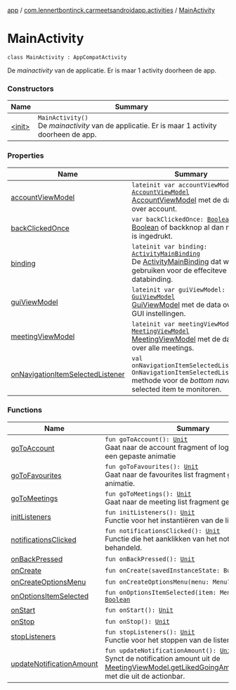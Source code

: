 [app](../../index.md) / [com.lennertbontinck.carmeetsandroidapp.activities](../index.md) / [MainActivity](./index.md)

# MainActivity

`class MainActivity : AppCompatActivity`

De *mainactivity* van de applicatie. Er is maar 1 activity doorheen de app.

### Constructors

| Name | Summary |
|---|---|
| [&lt;init&gt;](-init-.md) | `MainActivity()`<br>De *mainactivity* van de applicatie. Er is maar 1 activity doorheen de app. |

### Properties

| Name | Summary |
|---|---|
| [accountViewModel](account-view-model.md) | `lateinit var accountViewModel: `[`AccountViewModel`](../../com.lennertbontinck.carmeetsandroidapp.viewmodels/-account-view-model/index.md)<br>[AccountViewModel](../../com.lennertbontinck.carmeetsandroidapp.viewmodels/-account-view-model/index.md) met de data over account. |
| [backClickedOnce](back-clicked-once.md) | `var backClickedOnce: `[`Boolean`](https://kotlinlang.org/api/latest/jvm/stdlib/kotlin/-boolean/index.html)<br>[Boolean](https://kotlinlang.org/api/latest/jvm/stdlib/kotlin/-boolean/index.html) of backknop al dan niet al is ingedrukt. |
| [binding](binding.md) | `lateinit var binding: `[`ActivityMainBinding`](../../com.lennertbontinck.carmeetsandroidapp.databinding/-activity-main-binding/index.md)<br>De [ActivityMainBinding](../../com.lennertbontinck.carmeetsandroidapp.databinding/-activity-main-binding/index.md) dat we gebruiken voor de effeciteve databinding. |
| [guiViewModel](gui-view-model.md) | `lateinit var guiViewModel: `[`GuiViewModel`](../../com.lennertbontinck.carmeetsandroidapp.viewmodels/-gui-view-model/index.md)<br>[GuiViewModel](../../com.lennertbontinck.carmeetsandroidapp.viewmodels/-gui-view-model/index.md) met de data over de GUI instellingen. |
| [meetingViewModel](meeting-view-model.md) | `lateinit var meetingViewModel: `[`MeetingViewModel`](../../com.lennertbontinck.carmeetsandroidapp.viewmodels/-meeting-view-model/index.md)<br>[MeetingViewModel](../../com.lennertbontinck.carmeetsandroidapp.viewmodels/-meeting-view-model/index.md) met de data over alle meetings. |
| [onNavigationItemSelectedListener](on-navigation-item-selected-listener.md) | `val onNavigationItemSelectedListener: OnNavigationItemSelectedListener`<br>methode voor de *bottom navigation* selected item te monitoren. |

### Functions

| Name | Summary |
|---|---|
| [goToAccount](go-to-account.md) | `fun goToAccount(): `[`Unit`](https://kotlinlang.org/api/latest/jvm/stdlib/kotlin/-unit/index.html)<br>Gaat naar de account fragment of login fragment met een gepaste animatie |
| [goToFavourites](go-to-favourites.md) | `fun goToFavourites(): `[`Unit`](https://kotlinlang.org/api/latest/jvm/stdlib/kotlin/-unit/index.html)<br>Gaat naar de favourites list fragment gepaste animatie. |
| [goToMeetings](go-to-meetings.md) | `fun goToMeetings(): `[`Unit`](https://kotlinlang.org/api/latest/jvm/stdlib/kotlin/-unit/index.html)<br>Gaat naar de meeting list fragment gepaste animatie. |
| [initListeners](init-listeners.md) | `fun initListeners(): `[`Unit`](https://kotlinlang.org/api/latest/jvm/stdlib/kotlin/-unit/index.html)<br>Functie voor het instantiëren van de listeners. |
| [notificationsClicked](notifications-clicked.md) | `fun notificationsClicked(): `[`Unit`](https://kotlinlang.org/api/latest/jvm/stdlib/kotlin/-unit/index.html)<br>Functie die het aanklikken van het notificatie icoon behandeld. |
| [onBackPressed](on-back-pressed.md) | `fun onBackPressed(): `[`Unit`](https://kotlinlang.org/api/latest/jvm/stdlib/kotlin/-unit/index.html) |
| [onCreate](on-create.md) | `fun onCreate(savedInstanceState: Bundle?): `[`Unit`](https://kotlinlang.org/api/latest/jvm/stdlib/kotlin/-unit/index.html) |
| [onCreateOptionsMenu](on-create-options-menu.md) | `fun onCreateOptionsMenu(menu: Menu?): `[`Boolean`](https://kotlinlang.org/api/latest/jvm/stdlib/kotlin/-boolean/index.html) |
| [onOptionsItemSelected](on-options-item-selected.md) | `fun onOptionsItemSelected(item: MenuItem?): `[`Boolean`](https://kotlinlang.org/api/latest/jvm/stdlib/kotlin/-boolean/index.html) |
| [onStart](on-start.md) | `fun onStart(): `[`Unit`](https://kotlinlang.org/api/latest/jvm/stdlib/kotlin/-unit/index.html) |
| [onStop](on-stop.md) | `fun onStop(): `[`Unit`](https://kotlinlang.org/api/latest/jvm/stdlib/kotlin/-unit/index.html) |
| [stopListeners](stop-listeners.md) | `fun stopListeners(): `[`Unit`](https://kotlinlang.org/api/latest/jvm/stdlib/kotlin/-unit/index.html)<br>Functie voor het stoppen van de listeners |
| [updateNotificationAmount](update-notification-amount.md) | `fun updateNotificationAmount(): `[`Unit`](https://kotlinlang.org/api/latest/jvm/stdlib/kotlin/-unit/index.html)<br>Synct de notification amount uit de [MeetingViewModel.getLikedGoingAmountNext7Days](../../com.lennertbontinck.carmeetsandroidapp.viewmodels/-meeting-view-model/get-liked-going-amount-next7-days.md) met die uit de actionbar. |
